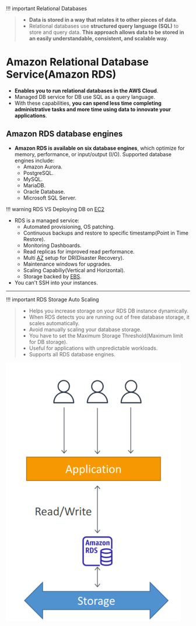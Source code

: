 
!!! important Relational Databases
> - **Data is stored in a way that relates it to other pieces of data**.
> - Relational databases use **structured query language (SQL)** to store and query data. **This approach allows data to be stored in an easily understandable, consistent, and scalable way**.

# Amazon Relational Database Service(Amazon RDS)
- **Enables you to run relational databases in the AWS Cloud**.
- Managed DB service for DB use SQL as a query language.
- With these capabilities, **you can spend less time completing administrative tasks and more time using data to innovate your applications**. 

## Amazon RDS database engines
- **Amazon RDS is available on six database engines**, which optimize for memory, performance, or input/output (I/O). Supported database engines include:
	- Amazon Aurora.
	- PostgreSQL.
	- MySQL.
	- MariaDB.
	- Oracle Database.
	- Microsoft SQL Server.


!!! warning RDS VS Deploying DB on [EC2](AWS/Cloud%20Practitioner%20(CLF-C02)/02-Compute%20in%20the%20Cloud/01-Amazon%20Elastic%20Compute%20Cloud(EC2).md)
- RDS is a managed service:
	- Automated provisioning, OS patching.
	- Continuous backups and restore to specific timestamp(Point in Time Restore).
	- Monitoring Dashboards.
	- Read replicas for improved read performance.
	- Multi [AZ](AWS/Cloud%20Practitioner%20(CLF-C02)/03-Infrastructure%20and%20Realiability/02-Availability%20Zones.md) setup for DR(Disaster Recovery).
	- Maintenance windows for upgrades.
	- Scaling Capabiliy(Vertical and Horizontal).
	- Storage backed by [EBS](AWS/AWS%20Solutions%20Architect%20Associate%20Certification%20SAA-C03/02-EC2%20Instance%20Storage/01-EBS.md).
- You can't SSH into your instances.

---

!!! important RDS Storage Auto Scaling
> - Helps you increase storage on your RDS DB instance dynamically.
> - When RDS detects you are running out of free database storage, it scales automatically.
> - Avoid manually scaling your database storage.
> - You have to set the Maximum Storage Threshold(Maximum limit for DB storage).
> - Useful for applications with unpredictable workloads.
> - Supports all RDS database engines.

![](AWS/AWS%20Solutions%20Architect%20Associate%20Certification%20SAA-C03/img/Pasted%20image%2020241202125218.png)

